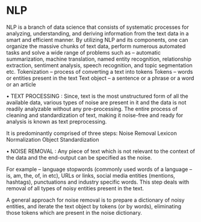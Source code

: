 # NLP
NLP is a branch of data science that consists of systematic processes for analyzing, understanding, and deriving information from the text data in a smart and efficient manner. By utilizing NLP and its components, one can organize the massive chunks of text data, perform numerous automated tasks and solve a wide range of problems such as – automatic summarization, machine translation, named entity recognition, relationship extraction, sentiment analysis, speech recognition, and topic segmentation etc.
Tokenization – process of converting a text into tokens
Tokens – words or entities present in the text
Text object – a sentence or a phrase or a word or an article


• TEXT PROCESSING :
Since, text is the most unstructured form of all the available data, various types of noise are present in it and the data is not readily analyzable without any pre-processing. The entire process of cleaning and standardization of text, making it noise-free and ready for analysis is known as text preprocessing.

It is predominantly comprised of three steps:
Noise Removal
Lexicon Normalization
Object Standardization


• NOISE REMOVAL :
Any piece of text which is not relevant to the context of the data and the end-output can be specified as the noise.

For example – language stopwords (commonly used words of a language – is, am, the, of, in etc), URLs or links, social media entities (mentions, hashtags), punctuations and industry specific words. This step deals with removal of all types of noisy entities present in the text.

A general approach for noise removal is to prepare a dictionary of noisy entities, and iterate the text object by tokens (or by words), eliminating those tokens which are present in the noise dictionary.


